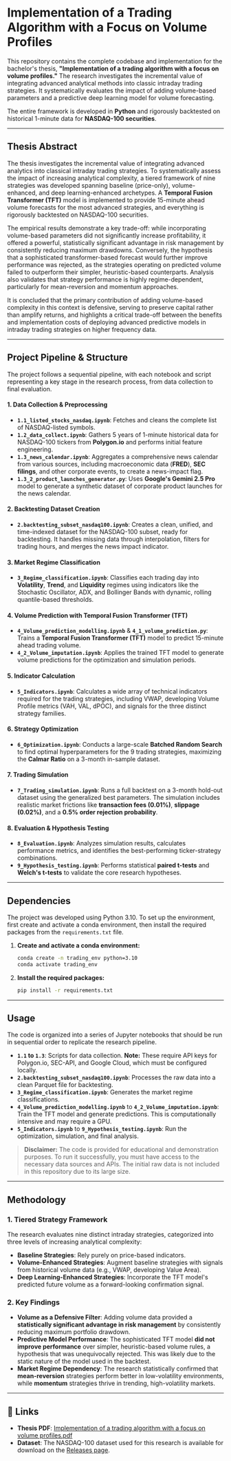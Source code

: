 # Implementation of a Trading Algorithm with a Focus on Volume Profiles

This repository contains the complete codebase and implementation for the bachelor's thesis, **"Implementation of a trading algorithm with a focus on volume profiles."** The research investigates the incremental value of integrating advanced analytical methods into classic intraday trading strategies. It systematically evaluates the impact of adding volume-based parameters and a predictive deep learning model for volume forecasting.

The entire framework is developed in **Python** and rigorously backtested on historical 1-minute data for **NASDAQ-100 securities**.

***

## Thesis Abstract

The thesis investigates the incremental value of integrating advanced analytics into classical intraday trading strategies. To systematically assess the impact of increasing analytical complexity, a tiered framework of nine strategies was developed spanning baseline (price-only), volume-enhanced, and deep learning-enhanced archetypes. A **Temporal Fusion Transformer (TFT)** model is implemented to provide 15-minute ahead volume forecasts for the most advanced strategies, and everything is rigorously backtested on NASDAQ-100 securities.

The empirical results demonstrate a key trade-off: while incorporating volume-based parameters did not significantly increase profitability, it offered a powerful, statistically significant advantage in risk management by consistently reducing maximum drawdowns. Conversely, the hypothesis that a sophisticated transformer-based forecast would further improve performance was rejected, as the strategies operating on predicted volume failed to outperform their simpler, heuristic-based counterparts. Analysis also validates that strategy performance is highly regime-dependent, particularly for mean-reversion and momentum approaches.

It is concluded that the primary contribution of adding volume-based complexity in this context is defensive, serving to preserve capital rather than amplify returns, and highlights a critical trade-off between the benefits and implementation costs of deploying advanced predictive models in intraday trading strategies on higher frequency data.

***

## Project Pipeline & Structure

The project follows a sequential pipeline, with each notebook and script representing a key stage in the research process, from data collection to final evaluation.

#### 1. Data Collection & Preprocessing
- **`1.1_listed_stocks_nasdaq.ipynb`**: Fetches and cleans the complete list of NASDAQ-listed symbols.
- **`1.2_data_collect.ipynb`**: Gathers 5 years of 1-minute historical data for NASDAQ-100 tickers from **Polygon.io** and performs initial feature engineering.
- **`1.3_news_calendar.ipynb`**: Aggregates a comprehensive news calendar from various sources, including macroeconomic data (**FRED**), **SEC filings**, and other corporate events, to create a news-impact flag.
- **`1.3_2_product_launches_generator.py`**: Uses **Google's Gemini 2.5 Pro** model to generate a synthetic dataset of corporate product launches for the news calendar.

#### 2. Backtesting Dataset Creation
- **`2.backtesting_subset_nasdaq100.ipynb`**: Creates a clean, unified, and time-indexed dataset for the NASDAQ-100 subset, ready for backtesting. It handles missing data through interpolation, filters for trading hours, and merges the news impact indicator.

#### 3. Market Regime Classification
- **`3_Regime_classification.ipynb`**: Classifies each trading day into **Volatility**, **Trend**, and **Liquidity** regimes using indicators like the Stochastic Oscillator, ADX, and Bollinger Bands with dynamic, rolling quantile-based thresholds.

#### 4. Volume Prediction with Temporal Fusion Transformer (TFT)
- **`4_Volume_prediction_modelling.ipynb`** & **`4_1_volume_prediction.py`**: Trains a **Temporal Fusion Transformer (TFT)** model to predict 15-minute ahead trading volume.
- **`4_2_Volume_imputation.ipynb`**: Applies the trained TFT model to generate volume predictions for the optimization and simulation periods.

#### 5. Indicator Calculation
- **`5_Indicators.ipynb`**: Calculates a wide array of technical indicators required for the trading strategies, including VWAP, developing Volume Profile metrics (VAH, VAL, dPOC), and signals for the three distinct strategy families.

#### 6. Strategy Optimization
- **`6_Optimization.ipynb`**: Conducts a large-scale **Batched Random Search** to find optimal hyperparameters for the 9 trading strategies, maximizing the **Calmar Ratio** on a 3-month in-sample dataset.

#### 7. Trading Simulation
- **`7_Trading_simulation.ipynb`**: Runs a full backtest on a 3-month hold-out dataset using the generalized best parameters. The simulation includes realistic market frictions like **transaction fees (0.01%)**, **slippage (0.02%)**, and a **0.5% order rejection probability**.

#### 8. Evaluation & Hypothesis Testing
- **`8_Evaluation.ipynb`**: Analyzes simulation results, calculates performance metrics, and identifies the best-performing ticker-strategy combinations.
- **`9_Hypothesis_testing.ipynb`**: Performs statistical **paired t-tests** and **Welch's t-tests** to validate the core research hypotheses.

***

## Dependencies

The project was developed using Python 3.10. To set up the environment, first create and activate a conda environment, then install the required packages from the `requirements.txt` file.

1.  **Create and activate a conda environment:**
    ```bash
    conda create -n trading_env python=3.10
    conda activate trading_env
    ```

2.  **Install the required packages:**
    ```bash
    pip install -r requirements.txt
    ```

***

## Usage

The code is organized into a series of Jupyter notebooks that should be run in sequential order to replicate the research pipeline.

-   **`1.1` to `1.3`**: Scripts for data collection. **Note:** These require API keys for Polygon.io, SEC-API, and Google Cloud, which must be configured locally.
-   **`2.backtesting_subset_nasdaq100.ipynb`**: Processes the raw data into a clean Parquet file for backtesting.
-   **`3_Regime_classification.ipynb`**: Generates the market regime classifications.
-   **`4_Volume_prediction_modelling.ipynb`** to **`4_2_Volume_imputation.ipynb`**: Train the TFT model and generate predictions. This is computationally intensive and may require a GPU.
-   **`5_Indicators.ipynb`** to **`9_Hypothesis_testing.ipynb`**: Run the optimization, simulation, and final analysis.

> **Disclaimer:** The code is provided for educational and demonstration purposes. To run it successfully, you must have access to the necessary data sources and APIs. The initial raw data is not included in this repository due to its large size.

***

## Methodology

### 1. Tiered Strategy Framework
The research evaluates nine distinct intraday strategies, categorized into three levels of increasing analytical complexity:

-   **Baseline Strategies**: Rely purely on price-based indicators.
-   **Volume-Enhanced Strategies**: Augment baseline strategies with signals from historical volume data (e.g., VWAP, developing Value Area).
-   **Deep Learning-Enhanced Strategies**: Incorporate the TFT model's predicted future volume as a forward-looking confirmation signal.

### 2. Key Findings
-   **Volume as a Defensive Filter**: Adding volume data provided a **statistically significant advantage in risk management** by consistently reducing maximum portfolio drawdown.
-   **Predictive Model Performance**: The sophisticated TFT model **did not improve performance** over simpler, heuristic-based volume rules, a hypothesis that was unequivocally rejected. This was likely due to the static nature of the model used in the backtest.
-   **Market Regime Dependency**: The research statistically confirmed that **mean-reversion** strategies perform better in low-volatility environments, while **momentum** strategies thrive in trending, high-volatility markets.

***

## 🔗 Links

-   **Thesis PDF**: [Implementation of a trading algorithm with a focus on volume profiles.pdf](<INSERT_LINK_TO_YOUR_PDF_HERE>)
-   **Dataset**: The NASDAQ-100 dataset used for this research is available for download on the [Releases page](<INSERT_LINK_TO_YOUR_GITHUB_RELEASE_HERE>).
